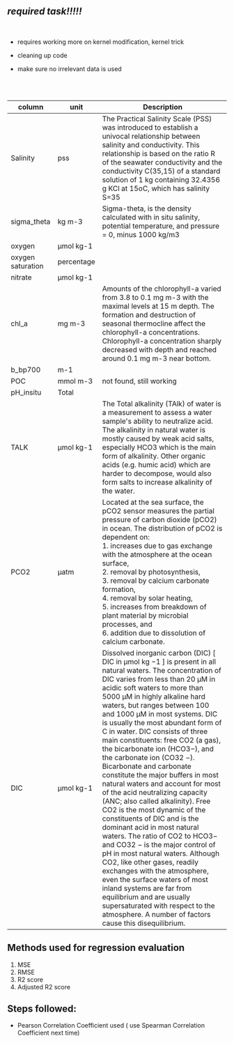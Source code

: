 ## <i>required task!!!!!</i>
<br>

- requires working more on kernel modification, kernel trick

- cleaning up code

- make sure no irrelevant data is used




<br><br>


| column | unit | Description |
|--------|------|----|
| Salinity | pss | The Practical Salinity Scale (PSS) was introduced to establish a univocal relationship between salinity and conductivity. This relationship is based on the ratio R of the seawater conductivity and the conductivity C(35,15) of a standard solution of 1 kg containing 32.4356 g KCl at 15oC, which has salinity S=35 |
| sigma_theta |kg m-3 | Sigma-theta, is the density calculated with in situ salinity, potential temperature, and pressure = 0, minus 1000 kg/m3 |
| oxygen | µmol kg-1 | 
| oxygen saturation | percentage |
| nitrate | µmol kg-1 |
| chl_a | mg m-3 | Amounts of the chlorophyll-a varied from 3.8 to 0.1 mg m-3 with the maximal levels at 15 m depth. The formation and destruction of seasonal thermocline affect the chlorophyll-a concentrations. Chlorophyll-a concentration sharply decreased with depth and reached around 0.1 mg m-3 near bottom. |
| b_bp700 | m-1 |
| POC | mmol m-3 | not found, still working |
| pH_insitu | Total |
| TALK | µmol kg-1 | The Total alkalinity (TAlk) of water is a measurement to assess a water sample's ability to neutralize acid. The alkalinity in natural water is mostly caused by weak acid salts, especially HCO3 which is the main form of alkalinity. Other organic acids (e.g. humic acid) which are harder to decompose, would also form salts to increase alkalinity of the water.|
| PCO2 | µatm | Located at the sea surface, the pCO2 sensor measures the partial pressure of carbon dioxide (pCO2) in ocean. The distribution of pCO2 is dependent on: <br> 1. increases due to gas exchange with the atmosphere at the ocean surface, <br> 2. removal by photosynthesis, <br> 3. removal by calcium carbonate formation, <br> 4. removal by solar heating, <br> 5. increases from breakdown of plant material by microbial processes, and <br> 6. addition due to dissolution of calcium carbonate. |
| DIC | µmol kg-1 | Dissolved inorganic carbon (DIC) [ DIC in µmol kg −1 ] is present in all natural waters. The concentration of DIC varies from less than 20 μM in acidic soft waters to more than 5000 μM in highly alkaline hard waters, but ranges between 100 and 1000 μM in most systems. DIC is usually the most abundant form of C in water. DIC consists of three main constituents: free CO2 (a gas), the bicarbonate ion (HCO3−), and the carbonate ion (CO32 −). Bicarbonate and carbonate constitute the major buffers in most natural waters and account for most of the acid neutralizing capacity (ANC; also called alkalinity). Free CO2 is the most dynamic of the constituents of DIC and is the dominant acid in most natural waters. The ratio of CO2 to HCO3− and CO32 − is the major control of pH in most natural waters. Although CO2, like other gases, readily exchanges with the atmosphere, even the surface waters of most inland systems are far from equilibrium and are usually supersaturated with respect to the atmosphere. A number of factors cause this disequilibrium. |





## Methods used for regression evaluation


1. MSE
2. RMSE
3. R2 score
4. Adjusted R2 score


## Steps followed:

- Pearson Correlation Coefficient used ( use Spearman Correlation Coefficient next time)

